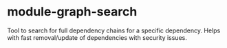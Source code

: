 # module-graph-search
Tool to search for full dependency chains for a specific dependency. Helps with fast removal/update of dependencies with security issues.
